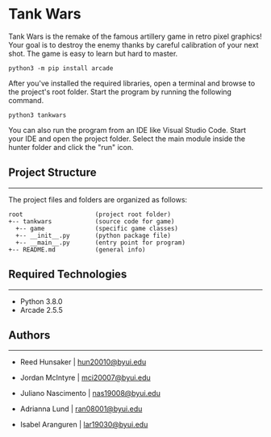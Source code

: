 # Tank Wars 

Tank Wars is the remake of the famous artillery game in retro pixel graphics!
Your goal is to destroy the enemy thanks by careful calibration of your next shot.
The game is easy to learn but hard to master.

```
python3 -m pip install arcade
```
After you've installed the required libraries, open a terminal and browse to the 
project's root folder. Start the program by running the following command.

```
python3 tankwars
```
You can also run the program from an IDE like Visual Studio Code. Start your IDE 
and open the project folder. Select the main module inside the hunter folder and 
click the "run" icon.

## Project Structure
---
The project files and folders are organized as follows:
```
root                    (project root folder)
+-- tankwars            (source code for game)
  +-- game              (specific game classes)
  +-- __init__.py       (python package file)
  +-- __main__.py       (entry point for program)
+-- README.md           (general info)
```

## Required Technologies
---
* Python 3.8.0
* Arcade 2.5.5

## Authors
---
* Reed Hunsaker | hun20010@byui.edu

* Jordan McIntyre | mci20007@byui.edu

* Juliano Nascimento | nas19008@byui.edu

* Adrianna Lund | ran08001@byui.edu

* Isabel Aranguren | lar19030@byui.edu

